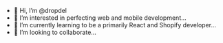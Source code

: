 - 👋 Hi, I’m @dropdel
- 👀 I’m interested in perfecting web and mobile development...
- 🌱 I’m currently learning to be a primarily React and Shopify developer...
- 💞️ I’m looking to collaborate...

<!---
dropdel/dropdel is a ✨ special ✨ repository because its `README.md` (this file) appears on your GitHub profile.
You can click the Preview link to take a look at your changes.
--->
